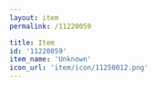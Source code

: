 ```yaml
---
layout: item
permalink: /11220059

title: Item
id: '11220059'
item_name: 'Unknown'
icon_url: 'item/icon/11250012.png'
---
```

